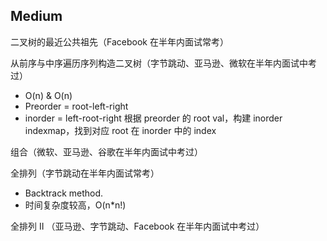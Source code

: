 

## Medium
二叉树的最近公共祖先（Facebook 在半年内面试常考）

从前序与中序遍历序列构造二叉树（字节跳动、亚马逊、微软在半年内面试中考过）
- O(n) & O(n)
- Preorder = root-left-right
- inorder = left-root-right
根据 preorder 的 root val，构建 inorder indexmap，找到对应 root 在 inorder 中的 index


组合（微软、亚马逊、谷歌在半年内面试中考过）

全排列（字节跳动在半年内面试常考）
- Backtrack method. 
- 时间复杂度较高，O(n*n!)



全排列 II （亚马逊、字节跳动、Facebook 在半年内面试中考过）
